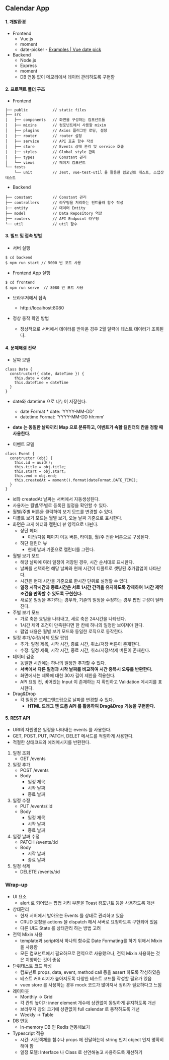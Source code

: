 ## Calendar App  
#### 1. 개발환경  
* Frontend  
  * Vue.js  
  * moment  
  * date-picker - [Examples | Vue date pick](https://dbrekalo.github.io/vue-date-pick/examples.html)  
* Backend  
  * Node.js  
  * Express  
  * moment  
  * DB 연동 없이 메모리에서 데이터 관리하도록 구현함   

#### 2.  프로젝트 폴더 구조  
 * Frontend
```  
├── public           // static files  
├── src  
│   ├── components   // 화면을 구성하는 컴포넌트들  
│   ├── mixins       // 컴포넌트에서 사용할 mixin  
│   ├── plugins      // Axios 플러그인 로딩, 설정  
│   ├── router       // router 설정  
│   ├── service      // API 호출 함수 작성  
│   ├── store        // Events 상태 관리 및 service 호출  
│   ├── styles       // Global style 관리  
│   ├── types        // Constant 관리  
│   └── views        // 페이지 컴포넌트  
└── tests  
    └── unit         // Jest, vue-test-util 을 활용한 컴포넌트 테스트, 스냅샷 테스트  
```  
 * Backend
```  
├── constant         // Constant 관리  
├── controllers      // 라우팅을 처리하는 컨트롤러 함수 작성  
├── entity           // 데이터 Entity  
├── model            // Data Repository 역할  
├── routers          // API Endpoint 라우팅  
└── util             // util 함수    
```  
  
#### 3. 빌드 및 접속 방법  
*  서버 실행  
```  
$ cd backend  
$ npm run start // 5000 번 포트 사용  
```  
* Frontend App 실행  
```  
$ cd frontend  
$ npm run serve  // 8080 번 포트 사용
```  
* 브라우저에서 접속  
  * http://localhost:8080

* 정상 동작 확인 방법
  * 정상적으로 서버에서 데이터를 받아온 경우 2월 달력에 테스트 데이터가 조회된다.  
  
#### 4. 문제해결 전략  
* 날짜 모델  
```  
class Date {  
  constructor({ date, dateTime }) {  
    this.date = date  
    this.dateTime = dateTime  
  }  
}  
```  
* date와 datetime 으로 나누어 저장한다. 
  * date Format * date: ‘YYYY-MM-DD’ 
  * datetime Format: ‘YYYY-MM-DD hh:mm’ 
*  **date 는 동일한 날짜끼리 Map 으로 분류하고, 이벤트가 속할 캘린더의 칸을 정할 때 사용한다.**

* 이벤트 모델  
```  
class Event {  
  constructor (obj) {  
    this.id = uuid();  
    this.title = obj.title;  
    this.start = obj.start;  
    this.end = obj.end;  
    this.createdAt = moment().format(dateFormat.DATE_TIME);  
  }  
}  
```  
* id와 createdAt 날짜는 서버에서 자동생성된다.
* 사용자는 월별/주별로 등록된 일정을 확인할 수 있다.  
* 월별/주별 버튼을 클릭하여 보기 모드를 변경할 수 있다.  
* 디폴트 보기 모드는 월별 보기, 오늘 날짜 기준으로 표시한다.  
* 화면은 크게 헤더와 캘린더 뷰 영역으로 나뉜다.  
  * 상단 헤더   
    * 이전/다음 페이지 이동 버튼, 타이틀, 월/주 전환 버튼으로 구성된다.  
  * 하단 캘린더 뷰  
    * 현재 날짜 기준으로 캘린더를 그린다.   
 * 월별 보기 모드
    * 해당 날짜에 여러 일정이 저장된 경우, 시간 순서대로 표시한다.  
    * 날짜를 선택하면 해당 날짜와 현재 시간이 디폴트로 셋팅된 추가팝업이 나타난다.  
    * 시간은 현재 시간을 기준으로 한시간 단위로 설정할 수 있다.  
    * **일정 시작시간과 종료시간은 서로 1시간 간격을 유지하도록 강제하여 1시간 제약 조건을 만족할 수 있도록 구현한다.**  
    * 새로운 일정을 추가하는 경우와, 기존의 일정을 수정하는 경우 팝업 구성이 달라진다.  
  * 주별 보기 모드  
	* 가로 축은 요일을 나타내고, 세로 축은 24시간을 나타낸다.  
	* 1시간 제약 조건이 만족된다면 한 칸에 하나의 일정만 보여져야 한다.  
	* 팝업 내용은 월별 보기 모드와 동일한 로직으로 동작한다.  
* 일정 추가/수정/삭제 모달 팝업  
    * 추가: 일정 제목, 시작 시간, 종료 시간, 취소/저장 버튼이 존재한다.  
    * 수정: 일정 제목, 시작 시간, 종료 시간, 취소/저장/삭제 버튼이 존재한다.  
 * 데이터 검증  
	* 동일한 시간에는 하나의 일정만 추가할 수 있다.  
	* **서버에서 다른 일정과 시작 날짜를 비교하여 시간 중복시 오류를 반환한다.**  
    * 화면에서는 제목에 대한 30자 길이 제한을 적용한다.  
    * API 요청 전, 비어있는 Input 이 존재하는 지 확인하고 Validation 메시지를 표시한다.  
* Drag&Drop   
    * 각 일정은 드래그앤드랍으로 날짜를 변경할 수 있다.  
	  * **HTML 드래그 앤 드롭 API 를 활용하여 Drag&Drop 기능을 구현한다.**  

#### 5. REST API  
* URI의 자원명은 일정을 나타내는 events 를 사용한다.  
* GET, POST, PUT, PATCH, DELET 메서드를 적절하게 사용한다.  
* 적절한 상태코드와 에러메시지를 반환한다.
1. 일정 조회  
    * GET /events  
2. 일정 추가  
    * POST /events  
    * Body  
      * 일정 제목  
      * 시작 날짜  
      * 종료 날짜  
3. 일정 수정  
    * PUT /events/:id  
    * Body  
      * 일정 제목  
      * 시작 날짜  
      * 종료 날짜  
4. 일정 날짜 수정  
    * PATCH /events/:id  
    * Body  
      * 시작 날짜  
      * 종료 날짜  
5. 일정 삭제  
    * DELETE /events/:id  
  
  
### Wrap-up  
* UI 요소  
  * alert 로 되어있는 팝업 처리 부분을 Toast 컴포넌트 등을 사용하도록 개선  
* 상태관리  
  * 현재 서버에서 받아오는 Events 를 상태로 관리하고 있음  
  * CRUD 요청을 actions 을 dispatch 해서 서버로 요청하도록 구현되어 있음  
  * 다른 UI도 State 를 상태관리 하는 방법 고려  
* 전역 Mixin 사용  
  * template과 script에서 하나의 함수로 Date Formating를 하기 위해서 Mixin을 사용함  
  * 모든 컴포넌트에서 필요하므로 전역으로 사용했으나, 전역 Mixin 사용하는 것은 지양하는 것이 좋음  
* 단위테스트 코드 작성  
  * 컴포넌트 props, data, event, method call 등을 assert 하도록 작성하였음  
  * 테스트 커버리지가 높아지도록 다양한 테스트 코드를 작성할 필요가 있음  
  * vuex store 를 사용하는 경우 mock 코드가 많아져서 정리가 필요하다고 느낌  
* 레이아웃  
  * Monthly -> Grid  
  * 각 칸의 높이가 inner element 개수에 상관없이 동일하게 유지하도록 개선  
  * 브라우저 창의 크기에 상관없이 full calendar 로 동작하도록 개선  
  * Weekly -> Table  
* DB 연동  
  * In-memory DB 인 Redis 연동해보기
* Typescript 적용  
  * 시간: 시간객체를 함수나 props 에 전달하는데 string 인지 object 인지 명확히해야 함  
  * 일정 모델: Interface 나 Class 로 선언해놓고 사용하도록 개선하기

